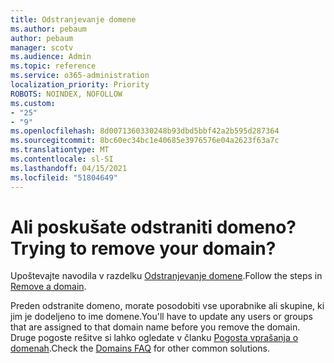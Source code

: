 ```yaml
---
title: Odstranjevanje domene
ms.author: pebaum
author: pebaum
manager: scotv
ms.audience: Admin
ms.topic: reference
ms.service: o365-administration
localization_priority: Priority
ROBOTS: NOINDEX, NOFOLLOW
ms.custom:
- "25"
- "9"
ms.openlocfilehash: 8d0071360330248b93dbd5bbf42a2b595d287364
ms.sourcegitcommit: 8bc60ec34bc1e40685e3976576e04a2623f63a7c
ms.translationtype: MT
ms.contentlocale: sl-SI
ms.lasthandoff: 04/15/2021
ms.locfileid: "51804649"
---
```

# <a name="trying-to-remove-your-domain"></a><span data-ttu-id="53345-102">Ali poskušate odstraniti domeno?</span><span class="sxs-lookup"><span data-stu-id="53345-102">Trying to remove your domain?</span></span>

<span data-ttu-id="53345-103">Upoštevajte navodila v razdelku [Odstranjevanje domene](https://docs.microsoft.com/microsoft-365/admin/get-help-with-domains/remove-a-domain).</span><span class="sxs-lookup"><span data-stu-id="53345-103">Follow the steps in [Remove a domain](https://docs.microsoft.com/microsoft-365/admin/get-help-with-domains/remove-a-domain).</span></span>
  
<span data-ttu-id="53345-104">Preden odstranite domeno, morate posodobiti vse uporabnike ali skupine, ki jim je dodeljeno to ime domene.</span><span class="sxs-lookup"><span data-stu-id="53345-104">You'll have to update any users or groups that are assigned to that domain name before you remove the domain.</span></span> <span data-ttu-id="53345-105">Druge pogoste rešitve si lahko ogledate v članku [Pogosta vprašanja o domenah](https://docs.microsoft.com/microsoft-365/admin/setup/domains-faq).</span><span class="sxs-lookup"><span data-stu-id="53345-105">Check the [Domains FAQ](https://docs.microsoft.com/microsoft-365/admin/setup/domains-faq) for other common solutions.</span></span>
  